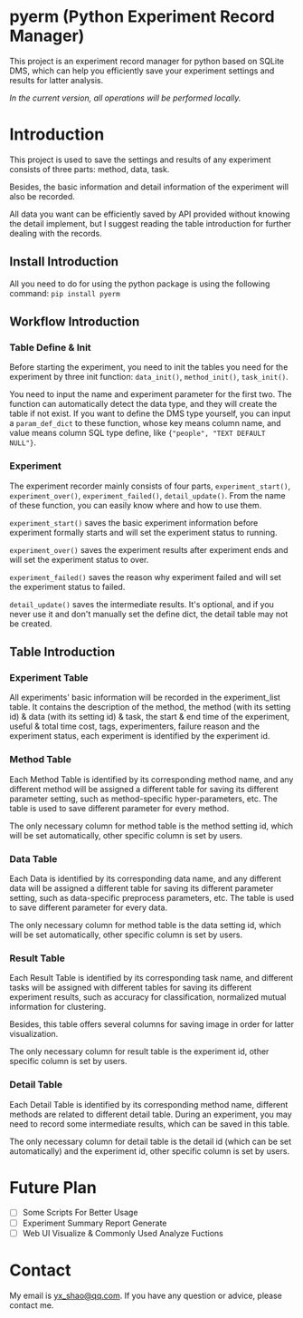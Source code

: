 # pyerm (Python Experiment Record Manager)
This project is an experiment record manager for python based on SQLite DMS, which can help you efficiently save your experiment settings and results for latter analysis. 

*In the current version, all operations will be performed locally.*

# Introduction
This project is used to save the settings and results of any experiment consists of three parts: method, data, task. 

Besides, the basic information and detail information of the experiment will also be recorded.

All data you want can be efficiently saved by API provided without knowing the detail implement, but I suggest reading the table introduction for further dealing with the records. 

## Install Introduction
All you need to do for using the python package is using the following command:
`pip install pyerm`

## Workflow Introduction
### Table Define & Init
Before starting the experiment, you need to init the tables you need for the experiment by three init function: `data_init()`, `method_init()`, `task_init()`.

 You need to input the name and experiment parameter for the first two. The function can automatically detect the data type, and they will create the table if not exist. If you want to define the DMS type yourself, you can input a `param_def_dict` to these function, whose key means column name, and value means column SQL type define, like `{"people", "TEXT DEFAULT NULL"}`. 

### Experiment 

The experiment recorder mainly consists of four parts, `experiment_start()`, `experiment_over()`, `experiment_failed()`, `detail_update()`. From the name of these function, you can easily know where and how to use them.

`experiment_start()` saves the basic experiment information before experiment formally starts and will set the experiment status to running.

`experiment_over()` saves the experiment results after experiment ends and will set the experiment status to over.

`experiment_failed()` saves the reason why experiment failed and will set the experiment status to failed.

`detail_update()` saves the intermediate results. It's optional, and if you never use it and don't manually set the define dict, the detail table may not be created.

## Table Introduction

### Experiment Table
All experiments' basic information will be recorded in the experiment_list table. It contains the description of the method, the method (with its setting id) & data (with its setting id) & task, the start & end time of the experiment, useful & total time cost, tags, experimenters, failure reason and the experiment status, each experiment is identified by the experiment id.

### Method Table
Each Method Table is identified by its corresponding method name, and any different method will be assigned a different table for saving its different parameter setting, such as method-specific hyper-parameters, etc. The table is used to save different parameter for every method.

The only necessary column for method table is the method setting id, which will be set automatically, other specific column is set by users.

### Data Table
Each Data is identified by its corresponding data name, and any different data will be assigned a different table for saving its different parameter setting, such as data-specific preprocess parameters, etc. The table is used to save different parameter for every data.

The only necessary column for method table is the data setting id, which will be set automatically, other specific column is set by users.

### Result Table
Each Result Table is identified by its corresponding task name, and different tasks will be assigned with different tables for saving its different experiment results, such as accuracy for classification, normalized mutual information for clustering. 

Besides, this table offers several columns for saving image in order for latter visualization. 

The only necessary column for result table is the experiment id, other specific column is set by users.

### Detail Table
Each Detail Table is identified by its corresponding method name, different methods are related to different detail table. During an experiment, you may need to record some intermediate results, which can be saved in this table.

The only necessary column for detail table is the detail id (which can be set automatically) and the experiment id, other specific column is set by users.


# Future Plan

- [ ] Some Scripts For Better Usage 
- [ ] Experiment Summary Report Generate
- [ ] Web UI Visualize & Commonly Used Analyze Fuctions

# Contact
My email is yx_shao@qq.com. If you have any question or advice, please contact me. 
